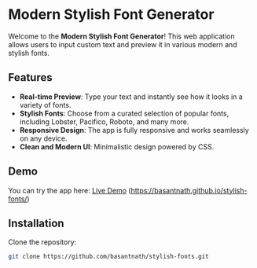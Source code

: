 # Modern Stylish Font Generator

Welcome to the **Modern Stylish Font Generator**! This web application allows users to input custom text and preview it in various modern and stylish fonts.

## Features

- **Real-time Preview**: Type your text and instantly see how it looks in a variety of fonts.
- **Stylish Fonts**: Choose from a curated selection of popular fonts, including Lobster, Pacifico, Roboto, and many more.
- **Responsive Design**: The app is fully responsive and works seamlessly on any device.
- **Clean and Modern UI**: Minimalistic design powered by CSS.

## Demo

You can try the app here: [Live Demo](#) (https://basantnath.github.io/stylish-fonts/)

## Installation

Clone the repository:

   ```bash
   git clone https://github.com/basantnath/stylish-fonts.git
